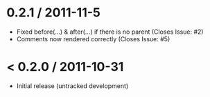 0.2.1 / 2011-11-5
=================

  * Fixed before(...) & after(...) if there is no parent (Closes Issue: #2)
  * Comments now rendered correctly (Closes Issue: #5)
  

< 0.2.0 / 2011-10-31
==================

  * Initial release (untracked development)
